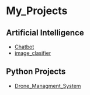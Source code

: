 # My_Projects
## Artificial Intelligence

- [Chatbot](https:/github.com)
- [image_clasifier](https:/github.com)

## Python Projects

- [Drone_Managment_System](https://github.com/farhanmurtazaofficial/Drone_management)
